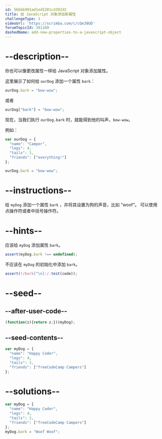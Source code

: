 ```yaml
---
id: 56bbb991ad1ed5201cd392d2
title: 给 JavaScript 对象添加新属性
challengeType: 1
videoUrl: 'https://scrimba.com/c/cQe38UD'
forumTopicId: 301169
dashedName: add-new-properties-to-a-javascript-object
---
```


# --description--

你也可以像更改属性一样给 JavaScript 对象添加属性。

这里展示了如何给 `ourDog` 添加一个属性 `bark`：

```js
ourDog.bark = "bow-wow";
```

或者

```js
ourDog["bark"] = "bow-wow";
```

现在，当我们执行 `ourDog.bark` 时，就能得到他的叫声，`bow-wow`。

例如：

```js
var ourDog = {
  "name": "Camper",
  "legs": 4,
  "tails": 1,
  "friends": ["everything!"]
};

ourDog.bark = "bow-wow";
```

# --instructions--

给 `myDog` 添加一个属性 `bark` ，并将其设置为狗的声音，比如 “woof“。 可以使用点操作符或者中括号操作符。

# --hints--

应该给 `myDog` 添加属性 `bark`。

```js
assert(myDog.bark !== undefined);
```

不应该在 `myDog` 的初始化中添加 `bark`。

```js
assert(!/bark[^\n]:/.test(code));
```

# --seed--

## --after-user-code--

```js
(function(z){return z;})(myDog);
```

## --seed-contents--

```js
var myDog = {
  "name": "Happy Coder",
  "legs": 4,
  "tails": 1,
  "friends": ["freeCodeCamp Campers"]
};


```

# --solutions--

```js
var myDog = {
  "name": "Happy Coder",
  "legs": 4,
  "tails": 1,
  "friends": ["freeCodeCamp Campers"]
};
myDog.bark = "Woof Woof";
```

